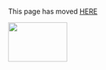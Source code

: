 This page has moved [HERE](https://github.com/Linaro/documentation/blob/master/Reference-Platform/EnterpriseEdition/Overdrive/README.md) 

<a href="http://96boards.org" target="_blank"><img src="http://i.imgur.com/IjStasg.png" data-canonical-src="http://i.imgur.com/IjStasg.png" width="120" height="80" /></a>

